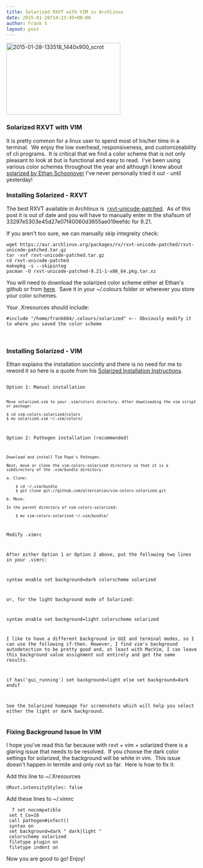 ```yaml
---
title: Solarized RXVT with VIM in Archlinux
date: 2015-01-28T14:23:45+00:00
author: Frank S
layout: post
---
```

<a href="https://blog.f604.xyz/wp-content/uploads/2015/01/2015-01-28-133518_1440x900_scrot.png"><img class=" size-medium wp-image-233 aligncenter" src="https://blog.f604.xyz/wp-content/uploads/2015/01/2015-01-28-133518_1440x900_scrot-300x188.png" alt="2015-01-28-133518_1440x900_scrot" width="300" height="188" /></a>
<h3>Solarized RXVT with VIM</h3>
It is pretty common for a linux user to spend most of his/her time in a terminal.  We enjoy the low overhead, responsiveness, and customizeability of cli programs.  It is critical that we find a color scheme that is not only pleasant to look at but is functional and easy to read.  I've been using various color schemes throughout the year and although I knew about <a href="solarized%20by Ethan Schoonover">solarized by Ethan Schoonover</a> I've never personally tried it out - until yesterday!
<h3>Installing Solarized - RXVT</h3>
The best RXVT available in Archlinux is  <a href="https://aur.archlinux.org/packages/rxvt-unicode-patched/">rxvt-unicode-patched</a>.  As of this post it is out of date and you will have to manually enter in the sha1sum of 33297e5303e45d27e07f40060d3655ae019eefdc for 9.21.

If you aren't too sure, we can manually skip integreity check:
<pre><code>wget https://aur.archlinux.org/packages/rx/rxvt-unicode-patched/rxvt-unicode-patched.tar.gz
tar -xvf rxvt-unicode-patched.tar.gz
cd rxvt-unicode-patched
makepkg -s --skipinteg
pacman -U rxvt-unicode-patched-9.21-1-x86_64.pkg.tar.xz
</code></pre>
You will need to download the solarized color scheme either at Ethan's github or from <a href="https://raw.githubusercontent.com/fszf/dotfiles/master/.colours/solarized">here</a>.  Save it in your ~/.colours folder or wherever you store your color schemes.

Your .Xresources should include:
<pre><code>#include "/home/frank604/.colours/solarized" &lt;-- Obviously modify it to where you saved the color scheme</code></pre>
&nbsp;
<h3>Installing Solarized - VIM</h3>
Ethan explains the installation succintly and there is no need for me to reword it so here is a quote from his <a href="Solarized%20Installation Instructions">Solarized Installation Instructions</a>.
<pre><code>
Option 1: Manual installation

    Move solarized.vim to your .vim/colors directory. After downloading the vim script or package:

    $ cd vim-colors-solarized/colors
    $ mv solarized.vim ~/.vim/colors/

Option 2: Pathogen installation (recommended)

    Download and install Tim Pope's Pathogen.

    Next, move or clone the vim-colors-solarized directory so that it is a subdirectory of the .vim/bundle directory.

    a. Clone:

        $ cd ~/.vim/bundle
        $ git clone git://github.com/altercation/vim-colors-solarized.git

    b. Move:

    In the parent directory of vim-colors-solarized:

        $ mv vim-colors-solarized ~/.vim/bundle/

Modify .vimrc

After either Option 1 or Option 2 above, put the following two lines in your .vimrc:

syntax enable
set background=dark
colorscheme solarized

or, for the light background mode of Solarized:

syntax enable
set background=light
colorscheme solarized

I like to have a different background in GUI and terminal modes, so I can use the following if-then. However, I find vim's background autodetection to be pretty good and, at least with MacVim, I can leave this background value assignment out entirely and get the same results.

if has('gui_running')
    set background=light
else
    set background=dark
endif

See the Solarized homepage for screenshots which will help you select either the light or dark background.</code></pre>
<h3>Fixing Background Issue In VIM</h3>
I hope you've read this far because with rxvt + vim + solarized there is a glaring issue that needs to be resolved.  If you choose the dark color settings for solarized, the background will be white in vim.  This issue doesn't happen in termite and only rxvt so far.  Here is how to fix it:

Add this line to ~/.Xresources
<pre><code>URxvt.intensityStyles: false</code></pre>

Add these lines to ~/.vimrc
<pre><code>  7 set nocompatible
 set t_Co=16
 call pathogen#infect()
 syntax on
 set background=dark " dark|light "
 colorscheme solarized
 filetype plugin on
 filetype indent on</code></pre>

Now you are good to go! Enjoy!
&nbsp;
